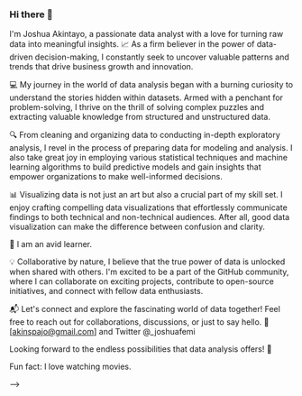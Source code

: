 ### Hi there 👋

I'm Joshua Akintayo, a passionate data analyst with a love for turning raw data into meaningful insights. 📈 As a firm believer in the power of data-driven decision-making, I constantly seek to uncover valuable patterns and trends that drive business growth and innovation.

💻 My journey in the world of data analysis began with a burning curiosity to understand the stories hidden within datasets. Armed with a penchant for problem-solving, I thrive on the thrill of solving complex puzzles and extracting valuable knowledge from structured and unstructured data.

🔍 From cleaning and organizing data to conducting in-depth exploratory analysis, I revel in the process of preparing data for modeling and analysis. I also take great joy in employing various statistical techniques and machine learning algorithms to build predictive models and gain insights that empower organizations to make well-informed decisions.

📊 Visualizing data is not just an art but also a crucial part of my skill set. I enjoy crafting compelling data visualizations that effortlessly communicate findings to both technical and non-technical audiences. After all, good data visualization can make the difference between confusion and clarity.

🌱 I am an avid learner.

💡 Collaborative by nature, I believe that the true power of data is unlocked when shared with others. I'm excited to be a part of the GitHub community, where I can collaborate on exciting projects, contribute to open-source initiatives, and connect with fellow data enthusiasts.


📬 Let's connect and explore the fascinating world of data together! Feel free to reach out for collaborations, discussions, or just to say hello. 📧 [akinspajo@gmail.com] and Twitter @_joshuafemi

Looking forward to the endless possibilities that data analysis offers! 🚀

Fun fact: I love watching movies.

-->
